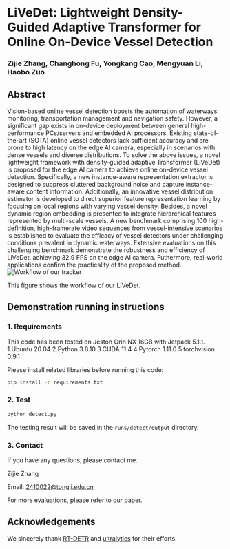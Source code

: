 # LiVeDet: Lightweight Density-Guided Adaptive Transformer for Online On-Device Vessel Detection

### Zijie Zhang, Changhong Fu, Yongkang Cao, Mengyuan Li, Haobo Zuo

## Abstract
Vision-based online vessel detection boosts the automation of waterways monitoring, transportation management and navigation safety. However, a significant gap exists in on-device deployment between general high-performance PCs/servers and embedded AI processors. Existing state-of-the-art (SOTA) online vessel detectors lack sufficient accuracy and are prone to high latency on the edge AI camera, especially in scenarios with dense vessels and diverse distributions. To solve the above issues, a novel lightweight framework with density-guided adaptive Transformer (LiVeDet) is proposed for the edge AI camera to achieve online on-device vessel detection. Specifically, a new instance-aware representation extractor is designed to suppress cluttered background noise and capture instance-aware content information. Additionally, an innovative vessel distribution estimator is developed to direct superior feature representation learning by focusing on local regions with varying vessel density. Besides, a novel dynamic region embedding is presented to integrate hierarchical features represented by multi-scale vessels. A new benchmark comprising 100 high-definition, high-framerate video sequences from vessel-intensive scenarios is established to evaluate the efficacy of vessel detectors under challenging conditions prevalent in dynamic waterways. Extensive evaluations on this challenging benchmark demonstrate the robustness and efficiency of LiVeDet, achieving 32.9 FPS on the edge AI camera. Futhermore, real-world applications confirm the practicality of the proposed method.
![Workflow of our tracker](https://github.com/vision4robotics/LiVeDet/blob/main/images/main.png)

This figure shows the workflow of our LiVeDet.

## Demonstration running instructions
### 1. Requirements
This code has been tested on Jeston Orin NX 16GB with Jetpack 5.1.1.
1.Ubuntu 20.04
2.Python 3.8.10
3.CUDA 11.4
4.Pytorch 1.11.0 
5.torchvision 0.9.1

Please install related libraries before running this code: 
```bash
pip install -r requirements.txt
```

### 2. Test

```bash 
python detect.py                                
```
The testing result will be saved in the `runs/detect/output` directory.

### 3. Contact
If you have any questions, please contact me.

Zijie Zhang

Email: [2410022@tongji.edu.cn](2410022@tongji.edu.cn)

For more evaluations, please refer to our paper.

## Acknowledgements 

We sincerely thank [RT-DETR](https://github.com/lyuwenyu/RT-DETR) and [ultralytics](https://github.com/ultralytics/ultralytics) for their efforts.

